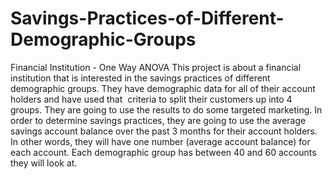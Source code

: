 # Savings-Practices-of-Different-Demographic-Groups
Financial Institution - One Way ANOVA
This project is about a financial institution that is interested in the savings practices of different demographic groups. They have demographic data for all of their account holders and have used that  criteria to split their customers up into 4 groups.
They are going to use the results to do some targeted marketing. In order to determine savings practices, they are going to use the average savings account balance over the past 3 months for their account holders. In other words, they will have one number (average account balance) for each account.
Each demographic group has between 40 and 60 accounts they will look at.
